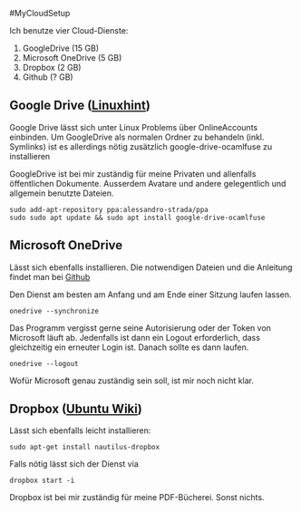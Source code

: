 #MyCloudSetup

Ich benutze vier Cloud-Dienste:

1. GoogleDrive (15 GB)
2. Microsoft OneDrive (5 GB)
3. Dropbox (2 GB)
4. Github (? GB)

## Google Drive ([Linuxhint](https://linuxhint.com/google_drive_installation_ubuntu/))
Google Drive lässt sich unter Linux Problems über OnlineAccounts einbinden.
Um GoogleDrive als normalen Ordner zu behandeln (inkl. Symlinks) ist es allerdings nötig zusätzlich google-drive-ocamlfuse zu installieren

GoogleDrive ist bei mir zuständig für meine Privaten und allenfalls öffentlichen Dokumente. Ausserdem Avatare und andere gelegentlich und allgemein benutzte Dateien.

```
sudo add-apt-repository ppa:alessandro-strada/ppa
sudo sudo apt update && sudo apt install google-drive-ocamlfuse
```

## Microsoft OneDrive
Lässt sich ebenfalls installieren. Die notwendigen Dateien und die Anleitung findet man bei [Github](https://github.com/abraunegg/onedrive)

Den Dienst am besten am Anfang und am Ende einer Sitzung laufen lassen.
```
onedrive --synchronize
```

Das Programm vergisst gerne seine Autorisierung oder der Token von Microsoft läuft ab. Jedenfalls ist dann ein Logout erforderlich, dass gleichzeitig ein erneuter Login ist. Danach sollte es dann laufen.

```
onedrive --logout
```

Wofür Microsoft genau zuständig sein soll, ist mir noch nicht klar.

## Dropbox ([Ubuntu Wiki](https://wiki.ubuntuusers.de/Dropbox/))
Lässt sich ebenfalls leicht installieren:

```
sudo apt-get install nautilus-dropbox
```

Falls nötig lässt sich der Dienst via
```
dropbox start -i 
```

Dropbox ist bei mir zuständig für meine PDF-Bücherei. Sonst nichts.

